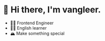 # 👋 Hi there, I'm vangleer.

- 🍤🍻 Frontend Engineer
- 🍓🥝 English learner
- 🏔 Make something special





